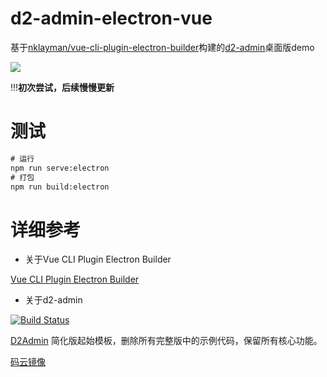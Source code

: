 # d2-admin-electron-vue

基于[nklayman/vue-cli-plugin-electron-builder](https://github.com/nklayman/vue-cli-plugin-electron-builder)构建的[d2-admin](https://github.com/d2-projects/d2-admin)桌面版demo

![](https://ws1.sinaimg.cn/large/006tNbRwgy1fwa44w5ylgj318g0xct9s.jpg)

!!!**初次尝试，后续慢慢更新**

# 测试

```cmd
# 运行
npm run serve:electron
# 打包
npm run build:electron
```

# 详细参考

+ 关于Vue CLI Plugin Electron Builder

[Vue CLI Plugin Electron Builder](https://nklayman.github.io/vue-cli-plugin-electron-builder/guide/#installation)

+ 关于d2-admin

[![Build Status](https://www.travis-ci.org/d2-projects/d2-admin-start-kit.svg?branch=master)](https://www.travis-ci.org/d2-projects/d2-admin-start-kit)

[D2Admin](https://github.com/d2-projects/d2-admin) 简化版起始模板，删除所有完整版中的示例代码，保留所有核心功能。

[码云镜像](https://gitee.com/fairyever/d2-admin-start-kit)
